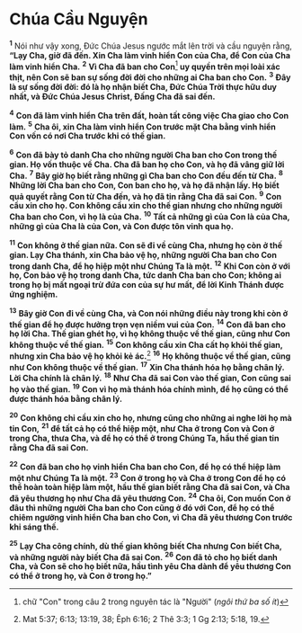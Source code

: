# Chúa Cầu Nguyện

<sup><b>1</b></sup> Nói như vậy xong, Ðức Chúa Jesus ngước mắt lên trời và cầu nguyện rằng, **“Lạy Cha, giờ đã đến. Xin Cha làm vinh hiển Con của Cha, để Con của Cha làm vinh hiển Cha.** <sup><b>2</b></sup> **Vì Cha đã ban cho Con**[^1-d680a870-f855-40c2-a803-8963d86df752] **uy quyền trên mọi loài xác thịt, nên Con sẽ ban sự sống đời đời cho những ai Cha ban cho Con.** <sup><b>3</b></sup> **Ðây là sự sống đời đời: đó là họ nhận biết Cha, Ðức Chúa Trời thực hữu duy nhất, và Ðức Chúa Jesus Christ, Ðấng Cha đã sai đến.**

<sup><b>4</b></sup> **Con đã làm vinh hiển Cha trên đất, hoàn tất công việc Cha giao cho Con làm.** <sup><b>5</b></sup> **Cha ôi, xin Cha làm vinh hiển Con trước mặt Cha bằng vinh hiển Con vốn có nơi Cha trước khi có thế gian.**

<sup><b>6</b></sup> **Con đã bày tỏ danh Cha cho những người Cha ban cho Con trong thế gian. Họ vốn thuộc về Cha. Cha đã ban họ cho Con, và họ đã vâng giữ lời Cha.** <sup><b>7</b></sup> **Bây giờ họ biết rằng những gì Cha ban cho Con đều đến từ Cha.** <sup><b>8</b></sup> **Những lời Cha ban cho Con, Con ban cho họ, và họ đã nhận lấy. Họ biết quả quyết rằng Con từ Cha đến, và họ đã tin rằng Cha đã sai Con.** <sup><b>9</b></sup> **Con cầu xin cho họ. Con không cầu xin cho thế gian nhưng cho những người Cha ban cho Con, vì họ là của Cha.** <sup><b>10</b></sup> **Tất cả những gì của Con là của Cha, những gì của Cha là của Con, và Con được tôn vinh qua họ.**

<sup><b>11</b></sup> **Con không ở thế gian nữa. Con sẽ đi về cùng Cha, nhưng họ còn ở thế gian. Lạy Cha thánh, xin Cha bảo vệ họ, những người Cha ban cho Con trong danh Cha, để họ hiệp một như Chúng Ta là một.** <sup><b>12</b></sup> **Khi Con còn ở với họ, Con bảo vệ họ trong danh Cha, tức danh Cha ban cho Con; không ai trong họ bị mất ngoại trừ đứa con của sự hư mất, để lời Kinh Thánh được ứng nghiệm.**

<sup><b>13</b></sup> **Bây giờ Con đi về cùng Cha, và Con nói những điều này trong khi còn ở thế gian để họ được hưởng trọn vẹn niềm vui của Con.** <sup><b>14</b></sup> **Con đã ban cho họ lời Cha. Thế gian ghét họ, vì họ không thuộc về thế gian, cũng như Con không thuộc về thế gian.** <sup><b>15</b></sup> **Con không cầu xin Cha cất họ khỏi thế gian, nhưng xin Cha bảo vệ họ khỏi kẻ ác.**[^1@-d680a870-f855-40c2-a803-8963d86df752] <sup><b>16</b></sup> **Họ không thuộc về thế gian, cũng như Con không thuộc về thế gian.** <sup><b>17</b></sup> **Xin Cha thánh hóa họ bằng chân lý. Lời Cha chính là chân lý.** <sup><b>18</b></sup> **Như Cha đã sai Con vào thế gian, Con cũng sai họ vào thế gian.** <sup><b>19</b></sup> **Con vì họ mà thánh hóa chính mình, để họ cũng có thể được thánh hóa bằng chân lý.**

<sup><b>20</b></sup> **Con không chỉ cầu xin cho họ, nhưng cũng cho những ai nghe lời họ mà tin Con,** <sup><b>21</b></sup> **để tất cả họ có thể hiệp một, như Cha ở trong Con và Con ở trong Cha, thưa Cha, và để họ có thể ở trong Chúng Ta, hầu thế gian tin rằng Cha đã sai Con.**

<sup><b>22</b></sup> **Con đã ban cho họ vinh hiển Cha ban cho Con, để họ có thể hiệp làm một như Chúng Ta là một.** <sup><b>23</b></sup> **Con ở trong họ và Cha ở trong Con để họ có thể hoàn toàn hiệp làm một, hầu thế gian biết rằng Cha đã sai Con, và Cha đã yêu thương họ như Cha đã yêu thương Con.** <sup><b>24</b></sup> **Cha ôi, Con muốn Con ở đâu thì những người Cha ban cho Con cũng ở đó với Con, để họ có thể chiêm ngưỡng vinh hiển Cha ban cho Con, vì Cha đã yêu thương Con trước khi sáng thế.**

<sup><b>25</b></sup> **Lạy Cha công chính, dù thế gian không biết Cha nhưng Con biết Cha, và những người này biết Cha đã sai Con.** <sup><b>26</b></sup> **Con đã tỏ cho họ biết danh Cha, và Con sẽ cho họ biết nữa, hầu tình yêu Cha dành để yêu thương Con có thể ở trong họ, và Con ở trong họ.”**

[^1-d680a870-f855-40c2-a803-8963d86df752]: chữ "Con" trong câu 2 trong nguyên tác là "Người" (_ngôi thứ ba số ít_)

[^1@-d680a870-f855-40c2-a803-8963d86df752]: Mat 5:37; 6:13; 13:19, 38; Êph 6:16; 2 Thê 3:3; 1 Gg 2:13; 5:18, 19.
